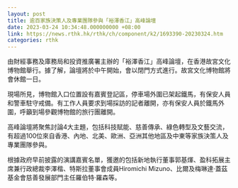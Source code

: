 ```yaml
---
layout: post
title: 逾百家族決策人及專業團隊參與「裕澤香江」高峰論壇
date: 2023-03-24 10:34:48.000000000 +08:00
link: https://news.rthk.hk/rthk/ch/component/k2/1693390-20230324.htm
categories: rthk
---
```


由財經事務及庫務局和投資推廣署主辦的「裕澤香江」高峰論壇，在香港故宮文化博物館舉行。據了解，論壇將於中午開始，會以閉門方式進行。故宮文化博物館將會休館一日。

現場所見，博物館入口位置設有嘉賓登記區，停車場外圍已架起鐵馬，有保安人員和警車駐守戒備。有工作人員要求到場採訪的記者離開，亦有保安人員於鐵馬外圍，呼籲到場參觀博物館的旅行團離開。

高峰論壇將聚焦討論4大主題，包括科技賦能、慈善傳承、綠色轉型及文藝交流，有超過100位來自香港、內地、北美、歐洲、亞洲其他地區及中東等家族決策人及專業團隊參與。

根據政府早前披露的演講嘉賓名單，獲邀的包括新地執行董事郭基煇、盈科拓展主席兼行政總裁李澤楷、特斯拉董事會成員Hiromichi Mizuno、比爾及梅琳達‧蓋茲基金會慈善發展部門主任羅伯特‧羅森等。
